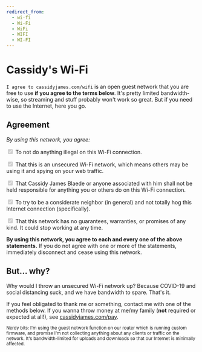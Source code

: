 ```yaml
---
redirect_from: 
  - wi-fi
  - Wi-Fi
  - WiFi
  - WIFI
  - WI-FI
---
```


# Cassidy's Wi-Fi

`I agree to cassidyjames.com/wifi` is an open guest network that you are free to use **if you agree to the terms below**. It's pretty limited bandwidth-wise, so streaming and stuff probably won't work so great. But if you need to use the Internet, here you go.

## Agreement

_By using this network, you agree:_

<label for="agree-illegal"><input id="agree-illegal" type="checkbox" checked="checked" disabled="disabled" /> To not do anything illegal on this Wi-Fi connection.</label>

<label for="agree-unsecured"><input id="agree-unsecured" type="checkbox" checked="checked" disabled="disabled" /> That this is an unsecured Wi-Fi network, which means others may be using it and spying on your web traffic.</label>

<label for="agree-responsible"><input id="agree-responsible" type="checkbox" checked="checked" disabled="disabled" /> That Cassidy James Blaede or anyone associated with him shall not be held responsible for anything you or others do on this Wi-Fi connection.</label>

<label for="agree-considerate"><input id="agree-considerate" type="checkbox" checked="checked" disabled="disabled" /> To try to be a considerate neighbor (in general) and not totally hog this Internet connection (specifically).</label>

<label for="agree-ephemeral"><input id="agree-ephemeral" type="checkbox" checked="checked" disabled="disabled" /> That this network has no guarantees, warranties, or promises of any kind. It could stop working at any time.</label>

**By using this network, you agree to each and every one of the above statements.** If you do not agree with one or more of the statements, immediately disconnect and cease using this network.

## But… why?

Why would I throw an unsecured Wi-Fi network up? Because COVID-19 and social distancing suck, and we have bandwidth to spare. That's it. 

If you feel obligated to thank me or something, contact me with one of the methods below. If you wanna throw money at me/my family (**not** required or expected at all!), see [cassidyjames.com/pay](/pay).

<small>Nerdy bits: I'm using the guest network function on our router which is running custom firmware, and promise I'm not collecting anything about any clients or traffic on the network. It's bandwidth-limited for uploads and downloads so that our Internet is minimally affected.</small>
